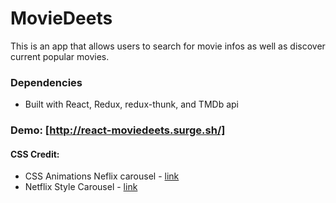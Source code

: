 # MovieDeets

This is an app that allows users to search for movie infos as well as discover current popular movies.

### Dependencies

* Built with React, Redux, redux-thunk, and TMDb api

### Demo: [http://react-moviedeets.surge.sh/]

#### CSS Credit:

* CSS Animations Neflix carousel - [link](https://codepen.io/mattjamestaylor/pen/dodYPr)
* Netflix Style Carousel - [link](https://codepen.io/jonathanlcarroll/pen/aNgRBb?q=Netflix&limit=all&depth=everything&show_forks=false)
